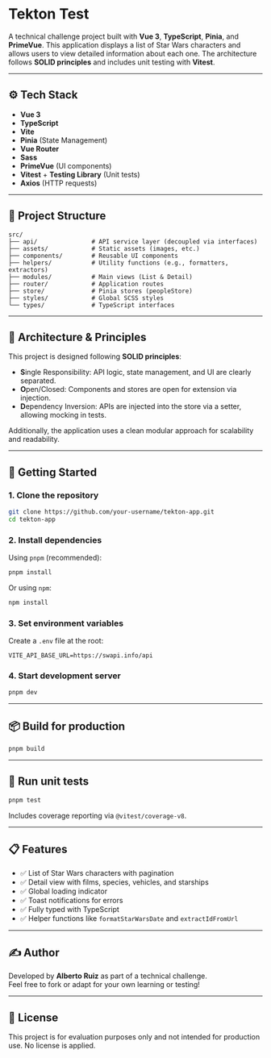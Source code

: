 
# Tekton Test

A technical challenge project built with **Vue 3**, **TypeScript**, **Pinia**, and **PrimeVue**. This application displays a list of Star Wars characters and allows users to view detailed information about each one. The architecture follows **SOLID principles** and includes unit testing with **Vitest**.

---

## ⚙️ Tech Stack

- **Vue 3**
- **TypeScript**
- **Vite**
- **Pinia** (State Management)
- **Vue Router**
- **Sass**
- **PrimeVue** (UI components)
- **Vitest** + **Testing Library** (Unit tests)
- **Axios** (HTTP requests)

---

## 📁 Project Structure

```
src/
├── api/               # API service layer (decoupled via interfaces)
├── assets/            # Static assets (images, etc.)
├── components/        # Reusable UI components
├── helpers/           # Utility functions (e.g., formatters, extractors)
├── modules/           # Main views (List & Detail)
├── router/            # Application routes
├── store/             # Pinia stores (peopleStore)
├── styles/            # Global SCSS styles
└── types/             # TypeScript interfaces
```

---

## 🧠 Architecture & Principles

This project is designed following **SOLID principles**:

- **S**ingle Responsibility: API logic, state management, and UI are clearly separated.
- **O**pen/Closed: Components and stores are open for extension via injection.
- **D**ependency Inversion: APIs are injected into the store via a setter, allowing mocking in tests.

Additionally, the application uses a clean modular approach for scalability and readability.

---

## 🚀 Getting Started

### 1. Clone the repository

```bash
git clone https://github.com/your-username/tekton-app.git
cd tekton-app
```

### 2. Install dependencies

Using `pnpm` (recommended):

```bash
pnpm install
```

Or using `npm`:

```bash
npm install
```

### 3. Set environment variables

Create a `.env` file at the root:

```
VITE_API_BASE_URL=https://swapi.info/api
```

### 4. Start development server

```bash
pnpm dev
```

---

## 📦 Build for production

```bash
pnpm build
```

---

## 🧪 Run unit tests

```bash
pnpm test
```

Includes coverage reporting via `@vitest/coverage-v8`.

---

## 📋 Features

- ✅ List of Star Wars characters with pagination
- ✅ Detail view with films, species, vehicles, and starships
- ✅ Global loading indicator
- ✅ Toast notifications for errors
- ✅ Fully typed with TypeScript
- ✅ Helper functions like `formatStarWarsDate` and `extractIdFromUrl`

---

## ✍️ Author

Developed by **Alberto Ruiz** as part of a technical challenge.  
Feel free to fork or adapt for your own learning or testing!

---

## 📄 License

This project is for evaluation purposes only and not intended for production use. No license is applied.
